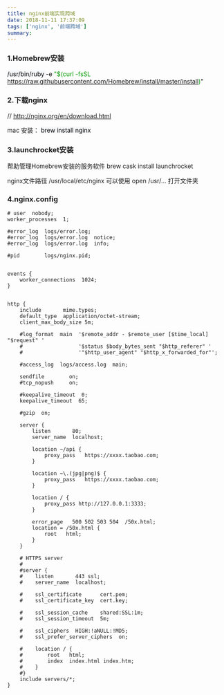 ```yaml
---
title: nginx前端实现跨域
date: 2018-11-11 17:37:09
tags: ['nginx', '前端跨域']
summary:
---
```

### 1.Homebrew安装
<span data-type="color" style="color:rgb(0, 0, 0)"><span data-type="background" style="background-color:rgb(246, 248, 250)">/usr/bin/ruby </span></span><span data-type="color" style="color:rgb(0, 0, 0)">-e</span><span data-type="color" style="color:rgb(0, 0, 0)"><span data-type="background" style="background-color:rgb(246, 248, 250)"> </span></span><span data-type="color" style="color:rgb(0, 153, 0)">&quot;$(curl -fsSL https://raw.githubusercontent.com/Homebrew/install/master/install)</span>"

### 2.下载nginx
// http://nginx.org/en/download.html

mac 安装： <span data-type="color" style="color:rgb(0, 0, 0)"><span data-type="background" style="background-color:rgb(246, 248, 250)">brew install nginx</span></span>

### 3.launchrocket安装
帮助管理Homebrew安装的服务软件
brew cask install launchrocket

nginx文件路径 /usr/local/etc/nginx
可以使用 open /usr/... 打开文件夹

### 4.nginx.config
```nginx
# user  nobody;
worker_processes  1;

#error_log  logs/error.log;
#error_log  logs/error.log  notice;
#error_log  logs/error.log  info;

#pid        logs/nginx.pid;


events {
    worker_connections  1024;
}


http {
    include       mime.types;
    default_type  application/octet-stream;
    client_max_body_size 5m;

    #log_format  main  '$remote_addr - $remote_user [$time_local] "$request" '
    #                  '$status $body_bytes_sent "$http_referer" '
    #                  '"$http_user_agent" "$http_x_forwarded_for"';

    #access_log  logs/access.log  main;

    sendfile        on;
    #tcp_nopush     on;

    #keepalive_timeout  0;
    keepalive_timeout  65;

    #gzip  on;

    server {
        listen       80;
        server_name  localhost;

        location ~/api {
            proxy_pass   https://xxxx.taobao.com;
        }

        location ~\.(jpg|png)$ {
            proxy_pass   https://xxxx.taobao.com;
        }

        location / {
            proxy_pass http://127.0.0.1:3333;
        }

        error_page   500 502 503 504  /50x.html;
        location = /50x.html {
            root   html;
        }
    }

    # HTTPS server
    #
    #server {
    #    listen       443 ssl;
    #    server_name  localhost;

    #    ssl_certificate      cert.pem;
    #    ssl_certificate_key  cert.key;

    #    ssl_session_cache    shared:SSL:1m;
    #    ssl_session_timeout  5m;

    #    ssl_ciphers  HIGH:!aNULL:!MD5;
    #    ssl_prefer_server_ciphers  on;

    #    location / {
    #        root   html;
    #        index  index.html index.htm;
    #    }
    #}
    include servers/*;
}
```